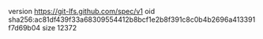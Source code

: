 version https://git-lfs.github.com/spec/v1
oid sha256:ac81df439f33a68309554412b8bcf1e2b8f391c8c0b4b2696a413391f7d69b04
size 12372

